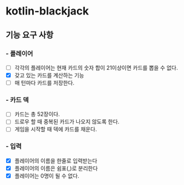 # kotlin-blackjack
## 기능 요구 사항

### - 플레이어
- [ ] 각각의 플레이어는 현재 카드의 숫자 합이 21이상이면 카드를 뽑을 수 없다.
- [x] 갖고 있는 카드를 계산하는 기능
- [ ] 매 턴마다 카드를 저장한다.

### - 카드 덱
- [ ] 카드는 총 52장이다. 
- [ ] 드로우 할 때 중복된 카드가 나오지 않도록 한다.
- [ ] 게임을 시작할 때 덱에 카드를 채운다.

### - 입력
- [x] 플레이어의 이름을 한줄로 입력받는다
- [x] 플레이어의 이름은 쉼표(,)로 분리한다
- [x] 플레이어는 0명이 될 수 없다.